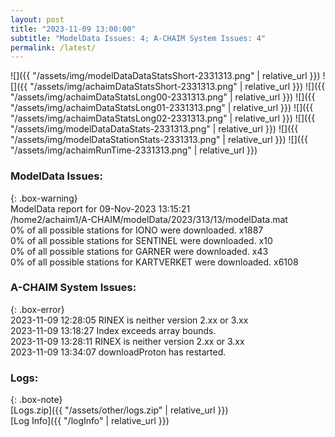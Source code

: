 ```yaml
---
layout: post
title: "2023-11-09 13:00:00"
subtitle: "ModelData Issues: 4; A-CHAIM System Issues: 4"
permalink: /latest/
---
```


![]({{ "/assets/img/modelDataDataStatsShort-2331313.png" | relative_url }})
![]({{ "/assets/img/achaimDataStatsShort-2331313.png" | relative_url }})
![]({{ "/assets/img/achaimDataStatsLong00-2331313.png" | relative_url }})
![]({{ "/assets/img/achaimDataStatsLong01-2331313.png" | relative_url }})
![]({{ "/assets/img/achaimDataStatsLong02-2331313.png" | relative_url }})
![]({{ "/assets/img/modelDataDataStats-2331313.png" | relative_url }})
![]({{ "/assets/img/modelDataStationStats-2331313.png" | relative_url }})
![]({{ "/assets/img/achaimRunTime-2331313.png" | relative_url }})


### ModelData Issues:  
  
{: .box-warning}  
 ModelData report for 09-Nov-2023 13:15:21   
 /home2/achaim1/A-CHAIM/modelData/2023/313/13/modelData.mat   
 0% of all possible stations for IONO were downloaded. x1887   
 0% of all possible stations for SENTINEL were downloaded. x10   
 0% of all possible stations for GARNER were downloaded. x43   
 0% of all possible stations for KARTVERKET were downloaded. x6108   
  
### A-CHAIM System Issues:  
  
{: .box-error}  
2023-11-09 12:28:05 RINEX is neither version 2.xx or 3.xx  
2023-11-09 13:18:27 Index exceeds array bounds.  
2023-11-09 13:28:11 RINEX is neither version 2.xx or 3.xx  
2023-11-09 13:34:07 downloadProton has restarted.  

### Logs:  
  
{: .box-note}  
[Logs.zip]({{ "/assets/other/logs.zip" | relative_url }})  
[Log Info]({{ "/logInfo" | relative_url }})  
